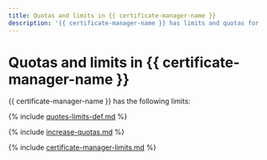 ```yaml
---
title: Quotas and limits in {{ certificate-manager-name }}
description: '{{ certificate-manager-name }} has limits and quotas for the number of certificates, the number of domains, the number of domains per certificate, the number of certificates per domain, and the number of certificates per set of domains. For more information about the service restrictions, read this article.'
---
```


# Quotas and limits in {{ certificate-manager-name }}

{{ certificate-manager-name }} has the following limits:

{% include [quotes-limits-def.md](../../_includes/quotes-limits-def.md) %}

{% include [increase-quotas.md](../../_includes/increase-quotas.md) %}

{% include [certificate-manager-limits.md](../../_includes/certificate-manager/certificate-manager-limits.md) %}

